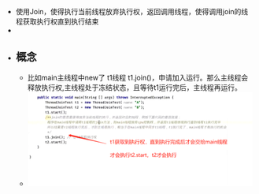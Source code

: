- 使用Join，使得执行当前线程放弃执行权，返回调用线程，使得调用join的线程获取执行权直到执行结束
-
- ## 概念
	- 比如main主线程中new了 t1线程 t1.join()，申请加入运行。那么主线程会释放执行权,主线程处于冻结状态，且等待t1运行完后，主线程再运行。
	- ![image.png](../assets/image_1689995998310_0.png)